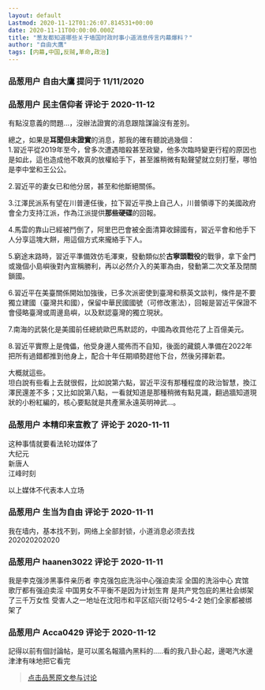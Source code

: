 ```yaml
---
layout: default
Lastmod: 2020-11-12T01:26:07.814531+00:00
date: 2020-11-11T00:00:00.000Z
title: "葱友都知道哪些关于墙国时政时事小道消息传言内幕爆料？"
author: "自由大鷹"
tags: [内幕,中国,反贼,革命,政治]
---
```



### 品葱用户 **自由大鷹** 提问于 11/11/2020
    

    
                

### 品葱用户 **民主信仰者** 评论于 2020-11-12
        
有點沒意義的問題...，沒辦法證實的消息跟陰謀論沒有差別。  
  
總之，如果是**耳聞但未證實**的消息，那我的確有聽說過幾個：  
1.習近平從2019年至今，曾多次遭遇暗殺甚至政變，他多次臨時變更行程的原因也是如此，這也造成他不敢真的放權給手下，甚至誰稍微有點聲望就立刻打壓，哪怕是李中堂和王公公。  
  
2.習近平的妻女已和他分居，甚至和他斷絕關係。  
  
3.江澤民派系有望在川普連任後，拉下習近平換上自己人，川普領導下的美國政府會全力支持江派，作為江派提供**那些硬碟**的回報。  
  
4.馬雲的靠山已經被鬥倒了，阿里巴巴會被全面清算收歸國有，習近平會和他手下人分享這塊大餅，用這個方式來攏絡手下人。  
  
5.窮途末路時，習近平準備效仿毛澤東，發動類似於**古寧頭戰役**的戰爭，拿下金門或幾個小島嶼後對內宣稱勝利，再以必然介入的美軍為由，發動第二次文革及閉關鎖國。  
  
6.習近平在美臺關係開始加強後，已多次派密使到臺灣和蔡英文談判，條件是不要獨立建國（臺灣共和國），保留中華民國國號（可修改憲法），回報是習近平保證不會侵略臺灣或周邊島嶼，以及默認臺灣的獨立現狀。  
  
7.南海的武裝化是美國前任總統歐巴馬默認的，中國為收買他花了上百億美元。  
  
8.習近平實際上是傀儡，他受身邊人擺佈而不自知，後面的藏鏡人準備在2022年把所有過錯都推到他身上，配合十年任期順勢趕他下台，然後另擇新君。  
  
  
  
大概就這些。  
坦白說有些看上去就很假，比如說第六點，習近平沒有那種程度的政治智慧，換江澤民還差不多；又比如說第八點，一看就知道是那種稍微有點見識，翻過牆知道現狀的小粉紅編的，核心要點就是共產黨永遠英明神武...。
        
                

### 品葱用户 **本精印来宣教了** 评论于 2020-11-11
        
这种事情就要看法轮功媒体了  
大纪元  
新唐人  
江峰时刻  
  
以上媒体不代表本人立场
        
                

### 品葱用户 **生当为自由** 评论于 2020-11-11
        
我在墙内，基本找不到，网络上全部封锁，小道消息必须去找  
202020202020
        
                

### 品葱用户 **haanen3022** 评论于 2020-11-11
        
我是李克强涉黑事件亲历者 李克强包庇洗浴中心强迫卖淫 全国的洗浴中心 宾馆 歌厅都有强迫卖淫 中国男女不平衡不是因为计划生育 是共产党包庇的黑社会绑架了三千万女性 受害人之一地址在沈阳市和平区绍兴街12号5-4-2 她们全家都被绑架了
        
                

### 品葱用户 **Acca0429** 评论于 2020-11-12
        
記得以前有個討論帖，是可以匿名報牆內黑料的.....看的我八卦心起，邊喝汽水邊津津有味地把它看完
        
                





> [点击品葱原文参与讨论](https://pincong.rocks/question/33390)

